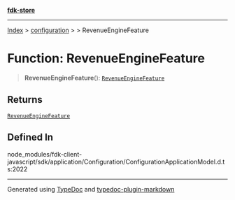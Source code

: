 [**fdk-store**](../../../README.md)
***

[Index](../../../API.md) > [configuration](../../README.md) > [<internal>](../README.md) > RevenueEngineFeature

# Function: RevenueEngineFeature

> **RevenueEngineFeature**(): [`RevenueEngineFeature`](../type-aliases/type-alias.RevenueEngineFeature.md)

## Returns

[`RevenueEngineFeature`](../type-aliases/type-alias.RevenueEngineFeature.md)

## Defined In

node\_modules/fdk-client-javascript/sdk/application/Configuration/ConfigurationApplicationModel.d.ts:2022

***
Generated using [TypeDoc](https://typedoc.org/) and [typedoc-plugin-markdown](https://www.npmjs.com/package/typedoc-plugin-markdown)
